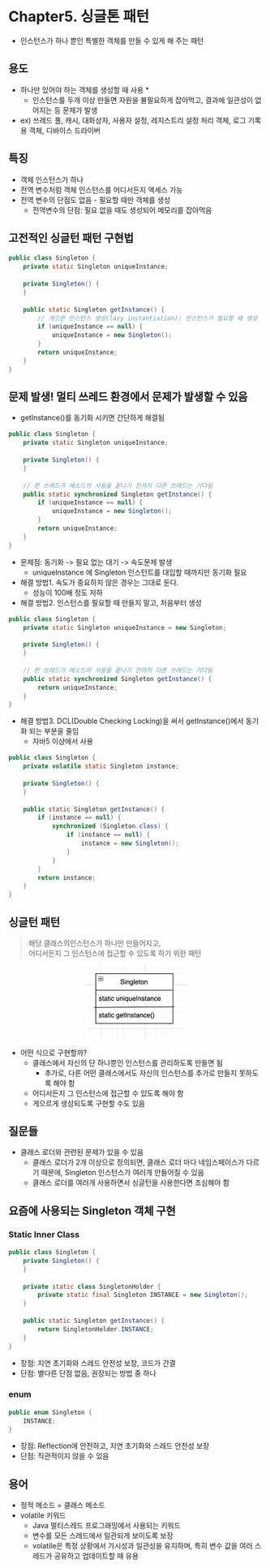 # Chapter5. 싱글톤 패턴

* 인스턴스가 하나 뿐인 특별한 객체를 만들 수 있게 해 주는 패턴

## 용도

* 하나만 있어야 하는 객체를 생성할 때 사용
    *
    * 인스턴스를 두개 이상 만들면 자원을 불필요하게 잡아먹고, 결과에 일관성이 없어지는 등 문제가 발생
* ex) 쓰레드 풀, 캐시, 대화상자, 사용자 설정, 레지스트리 설정 처리 객체, 로그 기록용 객체, 디바이스 드라이버

## 특징

* 객체 인스턴스가 하나
* 전역 변수처럼 객체 인스턴스를 어디서든지 액세스 가능
* 전역 변수의 단점도 없음 - 필요할 때만 객체를 생성
    * 전역변수의 단점: 필요 없을 때도 생성되어 메모리를 잡아먹음

## 고전적인 싱글턴 패턴 구현법

```java
public class Singleton {
    private static Singleton uniqueInstance;

    private Singleton() {
    }

    public static Singleton getInstance() {
        // 게으른 인스턴스 생성(lazy instantiation): 인스턴스가 필요할 때 생성
        if (uniqueInstance == null) {
            uniqueInstance = new Singleton();
        }
        return uniqueInstance;
    }
}
```

## 문제 발생! 멀티 쓰레드 환경에서 문제가 발생할 수 있음

* getInstance()를 동기화 시키면 간단하게 해결됨

```java
public class Singleton {
    private static Singleton uniqueInstance;

    private Singleton() {
    }

    // 한 쓰레드가 메소드의 사용을 끝나기 전까지 다른 쓰레드는 기다림
    public static synchronized Singleton getInstance() {
        if (uniqueInstance == null) {
            uniqueInstance = new Singleton();
        }
        return uniqueInstance;
    }
}
```

* 문제점: 동기화 -> 필요 없는 대기 -> 속도문제 발생
    * uniqueInstance 에 Singleton 인스턴트를 대입할 때까지만 동기화 필요
* 해결 방법1. 속도가 중요하지 않은 경우는 그대로 둔다.
    * 성능이 100배 정도 저하
* 해결 방법2. 인스턴스를 필요할 때 만들지 말고, 처음부터 생성

```java
public class Singleton {
    private static Singleton uniqueInstance = new Singleton;

    private Singleton() {
    }

    // 한 쓰레드가 메소드의 사용을 끝나기 전까지 다른 쓰레드는 기다림
    public static synchronized Singleton getInstance() {
        return uniqueInstance;
    }
}
```

* 해결 방법3. DCL(Double Checking Locking)을 써서 getInstance()에서 동기화 되는 부분을 줄임
    * 자바5 이상에서 사용

```java
public class Singleton {
    private volatile static Singleton instance;

    private Singleton() {
    }

    public static Singleton getInstance() {
        if (instance == null) {
            synchronized (Singleton.class) {
                if (instance == null) {
                    instance = new Singleton();
                }
            }
        }
        return instance;
    }
}
```

## 싱글턴 패턴

> 해당 클래스의인스턴스가 하나만 만들어지고,<br>어디서든지 그 인스턴스에 접근할 수 있도록 하기 위한 패턴

<p align="center"><img width="200" alt="fly" src="./images/1.png">

* 어떤 식으로 구현할까?
    * 클래스에서 자신의 단 하나뿐인 인스턴스를 관리하도록 만들면 됨
        * 추가로, 다른 어떤 클래스에서도 자신의 인스턴스를 추가로 만들지 못하도록 해야 함
    * 어디서든지 그 인스턴스에 접근할 수 있도록 해야 함
    * 게으르게 생성되도록 구현할 수도 있음

## 질문들

* 클래스 로더와 관련된 문제가 있을 수 있음
    * 클래스 로더가 2개 이상으로 정의되면, 클래스 로더 마다 네임스페이스가 다르기 때문에, Singleton 인스턴스가 여러개 만들어질 수 있음
    * 클래스 로더를 여러개 사용하면서 싱글턴을 사용한다면 조심해야 함

## 요즘에 사용되는 Singleton 객체 구현

### Static Inner Class

```java
public class Singleton {
    private Singleton() {
    }

    private static class SingletonHolder {
        private static final Singleton INSTANCE = new Singleton();
    }

    public static Singleton getInstance() {
        return SingletonHolder.INSTANCE;
    }
}
```

* 장점: 지연 초기화와 스레드 안전성 보장, 코드가 간결
* 단점: 별다른 단점 없음, 권장되는 방법 중 하나

### enum

```java
public enum Singleton {
    INSTANCE;
}
```

* 장점: Reflection에 안전하고, 지연 초기화와 스레드 안전성 보장
* 단점: 직관적이지 않을 수 있음

## 용어

* 정적 메소드 = 클래스 메소드
* volatile 키워드
    * Java 멀티스레드 프로그래밍에서 사용되는 키워드
    * 변수를 모든 스레드에서 일관되게 보이도록 보장
    * volatile은 특정 상황에서 가시성과 일관성을 유지하며, 특히 변수 값을 여러 스레드가 공유하고 업데이트할 때 유용
